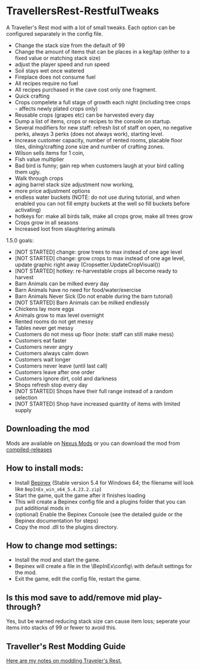 # TravellersRest-RestfulTweaks

A Traveller's Rest mod with a lot of small tweaks. Each option can be configured separately in the config file.

* Change the stack size from the default of 99
* Change the amount of items that can be places in a keg/tap (either to a fixed value or matching stack size)
* adjust the player speed and run speed
* Soil stays wet once watered
* Fireplace does not consume fuel
* All recipes require no fuel
* All recipes purchased in the cave cost only one fragment.
* Quick crafting 
* Crops compelete a full stage of growth each night (including tree crops - affects newly plated crops only)
* Reusable crops (grapes etc) can be harvested every day
* Dump a list of items, crops or recipes to the console on startup.
* Several modifiers for new staff: refresh list of staff on open, no negative perks, always 3 perks (does not always work), starting level.
* Increase customer capacity, number of rented rooms, placable floor tiles, dining/crafting zone size and number of crafting zones.
* Wilson sells items for 1 coin, 
* Fish value multiplier 
* Bad bird is funny; gain rep when customers laugh at your bird calling them ugly.
* Walk through crops
* aging barrel stack size adjustment now working, 
* more price adjustment options
* endless water buckets (NOTE: do not use during tutorial, and when enabled you can not fill empty buckets at the well so fill buckets before activating)
* hotkeys for: make all birds talk, make all crops grow, make all trees grow
* Crops grow in all seasons
* Increased loot from slaughtering animals

1.5.0 goals:
* [NOT STARTED] change: grow trees to max instead of one age level
* [NOT STARTED] change: grow crops to max instead of one age level, update graphic right away (Cropsetter.UpdateCropVisual())
* [NOT STARTED] hotkey: re-harvestable crops all become ready to harvest
* Barn Animals can be milked every day
* Barn Animals have no need for food/water/exercise
* Barn Animals Never Sick (Do not enable during the barn tutorial)
* [NOT STARTED] Barn Animals can be milked endlessly
* Chickens lay more eggs
* Animals grow to max level overnight
* Rented rooms do not get  messy 
* Tables never get messy
* Customers do not mess up floor (note: staff can still make mess)
* Customers eat faster
* Customers never angry
* Customers always calm down 
* Customers wait longer 
* Customers never leave (until last call)
* Customers leave after one order
* Customers ignore dirt, cold and darkness
* Shops refresh stop every day
* [NOT STARTED] Shops have their full range instead of a random selection
* [NOT STARTED] Shop have increased quantity of items with limited supply

## Downloading the mod

Mods are available on [Nexus Mods](https://www.nexusmods.com/travellersrest) or you can download the mod from [compiled-releases](https://github.com/DrStalker/TravellersRest-ReastfulTweaks/tree/main/compiled-releases)


## How to install mods:

* Install [Bepinex](https://github.com/BepInEx/BepInEx/releases/tag/v5.4.23.2)﻿ (Stable version 5.4 for Windows 64; the filename will look like `BepInEx_win_x64_5.4.23.2.zip`)
* Start the game, quit the game after it finishes loading
* This will create a Bepinex config file and a plugins folder that you can put additional mods in
* (optional) Enable the Bepinex Console (see the detailed guide or the Bepinex documentation for steps)
* Copy the mod .dll to the plugins directory.


## How to change mod settings:

* Install the mod and start the game.
* Bepinex will create a file in the \BepInEx\config\ with default settings for the mod.
* Exit the game, edit the config file, restart the game.


## Is this mod save to add/remove mid play-through?

Yes, but be warned reducing stack size can cause item loss; seperate your items into stacks of 99 or fewer to avoid this.


## Traveller's Rest Modding Guide

﻿[Here are my notes on modding Traveler's Rest.](https://docs.google.com/document/d/e/2PACX-1vSciLNh4KgUxE4L2h_K0KAxi2hE6Z1rhroX0DJVhZIqNEgz2RvYESqffRl8GFONKKF1MjYIIGI5OKHE/pub)

